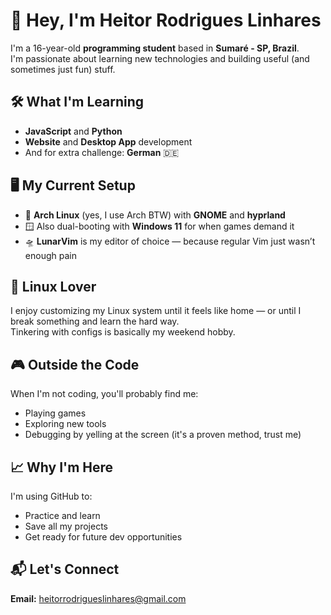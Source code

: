 # 👋 Hey, I'm Heitor Rodrigues Linhares

I'm a 16-year-old **programming student** based in **Sumaré - SP, Brazil**.  
I'm passionate about learning new technologies and building useful (and sometimes just fun) stuff.

## 🛠️ What I'm Learning
- **JavaScript** and **Python**
- **Website** and **Desktop App** development
- And for extra challenge: **German** 🇩🇪

## 🖥️ My Current Setup
- 🐧 **Arch Linux** (yes, I use Arch BTW) with **GNOME** and **hyprland**
- 🪟 Also dual-booting with **Windows 11** for when games demand it
- 🛸 **LunarVim** is my editor of choice — because regular Vim just wasn’t enough pain

## 🐧 Linux Lover
I enjoy customizing my Linux system until it feels like home — or until I break something and learn the hard way.  
Tinkering with configs is basically my weekend hobby.

## 🎮 Outside the Code
When I'm not coding, you'll probably find me:
- Playing games
- Exploring new tools
- Debugging by yelling at the screen (it's a proven method, trust me)

## 📈 Why I'm Here
I'm using GitHub to:
- Practice and learn
- Save all my projects
- Get ready for future dev opportunities

## 📬 Let's Connect
**Email:** heitorrodrigueslinhares@gmail.com  
